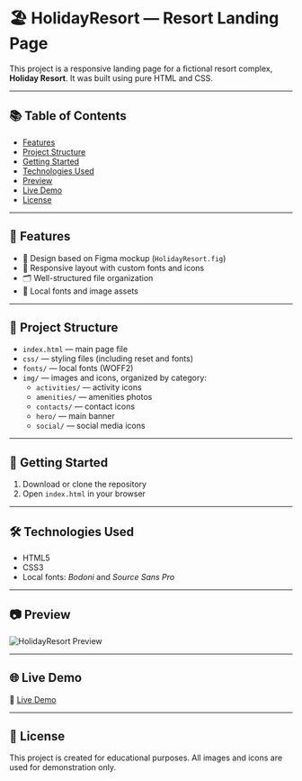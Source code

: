 
# 🏖️ HolidayResort — Resort Landing Page

This project is a responsive landing page for a fictional resort complex, **Holiday Resort**. It was built using pure HTML and CSS.

---

## 📚 Table of Contents

- [Features](#-features)
- [Project Structure](#-project-structure)
- [Getting Started](#-getting-started)
- [Technologies Used](#-technologies-used)
- [Preview](#-preview)
- [Live Demo](#-live-demo)
- [License](#-license)

---

## 📌 Features

- 📐 Design based on Figma mockup (`HolidayResort.fig`)
- 🎨 Responsive layout with custom fonts and icons
- 🗂 Well-structured file organization
- 💾 Local fonts and image assets

---

## 📁 Project Structure

- `index.html` — main page file
- `css/` — styling files (including reset and fonts)
- `fonts/` — local fonts (WOFF2)
- `img/` — images and icons, organized by category:
  - `activities/` — activity icons
  - `amenities/` — amenities photos
  - `contacts/` — contact icons
  - `hero/` — main banner
  - `social/` — social media icons

---

## 🚀 Getting Started

1. Download or clone the repository
2. Open `index.html` in your browser

---

## 🛠 Technologies Used

- HTML5
- CSS3
- Local fonts: *Bodoni* and *Source Sans Pro*

---

## 📷 Preview

![HolidayResort Preview](preview.jpg)

---

## 🌐 Live Demo

🔗 [Live Demo](https://myroslava7.github.io/holiday-resort-landing/)

---

## 📄 License

This project is created for educational purposes. All images and icons are used for demonstration only.
